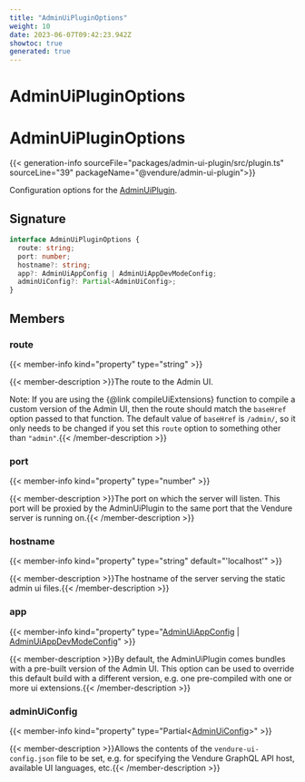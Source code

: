 ```yaml
---
title: "AdminUiPluginOptions"
weight: 10
date: 2023-06-07T09:42:23.942Z
showtoc: true
generated: true
---
```

<!-- This file was generated from the Vendure source. Do not modify. Instead, re-run the "docs:build" script -->

# AdminUiPluginOptions
<div class="symbol">


# AdminUiPluginOptions

{{< generation-info sourceFile="packages/admin-ui-plugin/src/plugin.ts" sourceLine="39" packageName="@vendure/admin-ui-plugin">}}

Configuration options for the <a href='/typescript-api/core-plugins/admin-ui-plugin/#adminuiplugin'>AdminUiPlugin</a>.

## Signature

```TypeScript
interface AdminUiPluginOptions {
  route: string;
  port: number;
  hostname?: string;
  app?: AdminUiAppConfig | AdminUiAppDevModeConfig;
  adminUiConfig?: Partial<AdminUiConfig>;
}
```
## Members

### route

{{< member-info kind="property" type="string"  >}}

{{< member-description >}}The route to the Admin UI.

Note: If you are using the {@link compileUiExtensions} function to compile a custom version of the Admin UI, then
the route should match the `baseHref` option passed to that function. The default value of `baseHref` is `/admin/`,
so it only needs to be changed if you set this `route` option to something other than `"admin"`.{{< /member-description >}}

### port

{{< member-info kind="property" type="number"  >}}

{{< member-description >}}The port on which the server will listen. This port will be proxied by the AdminUiPlugin to the same port that
the Vendure server is running on.{{< /member-description >}}

### hostname

{{< member-info kind="property" type="string" default="'localhost'"  >}}

{{< member-description >}}The hostname of the server serving the static admin ui files.{{< /member-description >}}

### app

{{< member-info kind="property" type="<a href='/typescript-api/core-plugins/admin-ui-plugin/admin-ui-app-config#adminuiappconfig'>AdminUiAppConfig</a> | <a href='/typescript-api/core-plugins/admin-ui-plugin/admin-ui-app-dev-mode-config#adminuiappdevmodeconfig'>AdminUiAppDevModeConfig</a>"  >}}

{{< member-description >}}By default, the AdminUiPlugin comes bundles with a pre-built version of the
Admin UI. This option can be used to override this default build with a different
version, e.g. one pre-compiled with one or more ui extensions.{{< /member-description >}}

### adminUiConfig

{{< member-info kind="property" type="Partial&#60;<a href='/typescript-api/core-plugins/admin-ui-plugin/admin-ui-config#adminuiconfig'>AdminUiConfig</a>&#62;"  >}}

{{< member-description >}}Allows the contents of the `vendure-ui-config.json` file to be set, e.g.
for specifying the Vendure GraphQL API host, available UI languages, etc.{{< /member-description >}}


</div>
